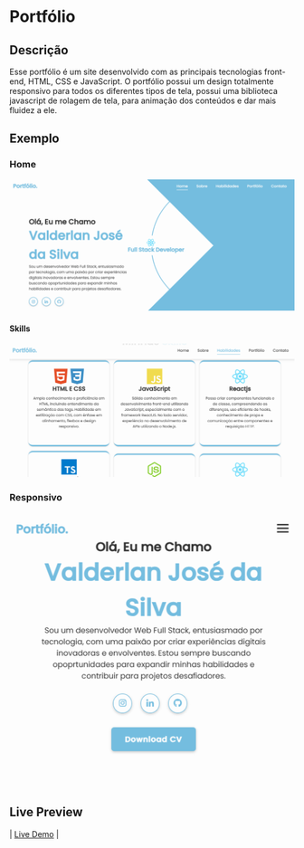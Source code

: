 
# Portfólio

## Descrição
 
Esse portfólio é um site desenvolvido com as principais tecnologias front-end, HTML, CSS e JavaScript. O portfólio possui um design totalmente responsivo para todos os diferentes tipos de tela, possui uma biblioteca javascript de rolagem de tela, para animação dos conteúdos e dar mais fluidez a ele.

## Exemplo

### Home
![Display para 1024px](/assets/img/img_readme/1024px.png)

#### Skills
![Display para 1024px](/assets/img/img_readme/skills.png)

### Responsivo

![Display para 1024px](/assets/img/img_readme/responsivo.png)


##  Live Preview


| [Live Demo](https://www.valderlan-dev.site/) |


